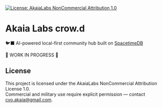 [![License: AkaiaLabs NonCommercial Attribution 1.0](https://img.shields.io/badge/License-AkaiaLabs_NC--By_1.0-black.svg)](./LICENSE.md)

# Akaia Labs crow.d

🐦‍⬛ AI-powered local-first community hub built on [SpacetimeDB](https://github.com/clockworklabs/SpacetimeDB.git)

🚧 WORK IN PROGRESS 🚧

## License
This project is licensed under the AkaiaLabs NonCommercial Attribution License 1.0.  
Commercial and military use require explicit permission — contact cvo.akaia@gmail.com.
